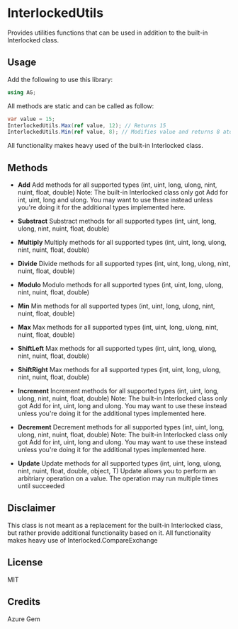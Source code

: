 

# InterlockedUtils
Provides utilities functions that can be used in addition to the built-in Interlocked class.

## Usage
Add the following to use this library:
```cs
using AG;
```

All methods are static and can be called as follow:
```cs
var value = 15;
InterlockedUtils.Max(ref value, 12); // Returns 15
InterlockedUtils.Min(ref value, 8); // Modifies value and returns 8 atomically
```
All functionality makes heavy used of the built-in Interlocked class.

## Methods
- **Add**
Add methods for all supported types (int, uint, long, ulong, nint, nuint, float, double)
Note: The built-in Interlocked class only got Add for int, uint, long and ulong. You may want to use these instead unless you're doing it for the additional types implemented here.

- **Substract**
Substract methods for all supported types (int, uint, long, ulong, nint, nuint, float, double)

- **Multiply**
Multiply methods for all supported types (int, uint, long, ulong, nint, nuint, float, double)

- **Divide**
Divide methods for all supported types (int, uint, long, ulong, nint, nuint, float, double)

- **Modulo**
Modulo methods for all supported types (int, uint, long, ulong, nint, nuint, float, double)

- **Min**
Min methods for all supported types (int, uint, long, ulong, nint, nuint, float, double)

- **Max**
Max methods for all supported types (int, uint, long, ulong, nint, nuint, float, double)

- **ShiftLeft**
Max methods for all supported types (int, uint, long, ulong, nint, nuint, float, double)

- **ShiftRight**
Max methods for all supported types (int, uint, long, ulong, nint, nuint, float, double)

- **Increment**
Increment methods for all supported types (int, uint, long, ulong, nint, nuint, float, double)
Note: The built-in Interlocked class only got Add for int, uint, long and ulong. You may want to use these instead unless you're doing it for the additional types implemented here.

- **Decrement**
Decrement methods for all supported types (int, uint, long, ulong, nint, nuint, float, double)
Note: The built-in Interlocked class only got Add for int, uint, long and ulong. You may want to use these instead unless you're doing it for the additional types implemented here.

- **Update**
Update methods for all supported types (int, uint, long, ulong, nint, nuint, float, double, object, T)
Update allows you to perform an arbitriary operation on a value. The operation may run multiple times until succeeded

## Disclaimer
This class is not meant as a replacement for the built-in Interlocked class, but rather provide additional functionality based on it. All functionality makes heavy use of Interlocked.CompareExchange

## License
MIT

## Credits
Azure Gem